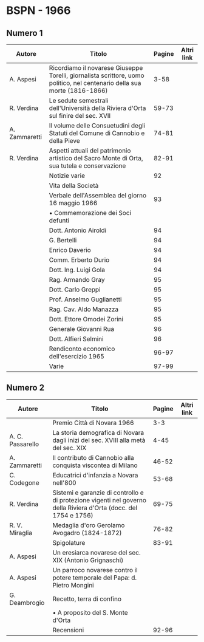 # BSPN - 1966

## Numero 1

| Autore        | Titolo                                                                                                                    | Pagine | Altri link |
|---------------|---------------------------------------------------------------------------------------------------------------------------|--------|------------|
| A. Aspesi     | Ricordiamo il novarese Giuseppe Torelli, giornalista scrittore, uomo politico, nel centenario della sua morte (1816-1866) | 3-58   |            |
| R. Verdina    | Le sedute semestrali dell'Università della Riviera d'Orta sul finire del sec. XVII                                        | 59-73  |            |
| A. Zammaretti | Il volume delle Consuetudini degli Statuti del Comune di Cannobio e della Pieve                                           | 74-81  |            |
| R. Verdina    | Aspetti attuali del patrimonio artistico del Sacro Monte di Orta, sua tutela e conservazione                              | 82-91  |            |
|               | Notizie varie                                                                                                             | 92     |            |
|               | Vita della Società                                                                                                        |        |            |
|               | Verbale dell'Assemblea del giorno 16 maggio 1966                                                                          | 93     |            |
|               | • Commemorazione dei Soci defunti                                                                                         |        |            |
|               | Dott. Antonio Airoldi                                                                                                     | 94     |            |
|               | G. Bertelli                                                                                                               | 94     |            |
|               | Enrico Daverio                                                                                                            | 94     |            |
|               | Comm. Erberto Durio                                                                                                       | 94     |            |
|               | Dott. Ing. Luigi Gola                                                                                                     | 94     |            |
|               | Rag. Armando Gray                                                                                                         | 95     |            |
|               | Dott. Carlo Greppi                                                                                                        | 95     |            |
|               | Prof. Anselmo Guglianetti                                                                                                 | 95     |            |
|               | Rag. Cav. Aldo Manazza                                                                                                    | 95     |            |
|               | Dott. Ettore Omodei Zorini                                                                                                | 95     |            |
|               | Generale Giovanni Rua                                                                                                     | 96     |            |
|               | Dott. Alfieri Selmini                                                                                                     | 96     |            |
|               | Rendiconto economico dell'esercizio 1965                                                                                  | 96-97  |            |
|               | Varie                                                                                                                     | 97-99  |            |

## Numero 2

| Autore           | Titolo                                                                                                           | Pagine | Altri link |
|------------------|------------------------------------------------------------------------------------------------------------------|--------|------------|
|                  | Premio Città di Novara 1966                                                                                      | 3-3    |            |
| A. C. Passarello | La storia demografica di Novara dagli inizi del sec. XVIII alla metà del sec. XIX                                | 4-45   |            |
| A. Zammaretti    | Il contributo di Cannobio alla conquista viscontea di Milano                                                     | 46-52  |            |
| C. Codegone      | Educatrici d'infanzia a Novara nell'800                                                                          | 53-68  |            |
| R. Verdina       | Sistemi e garanzie di controllo e di protezione vigenti nel governo della Riviera d'Orta (docc. del 1754 e 1756) | 69-75  |            |
| R. V. Miraglia   | Medaglia d'oro Gerolamo Avogadro (1824-1872)                                                                     | 76-82  |            |
|                  | Spigolature                                                                                                      | 83-91  |            |
| A. Aspesi        | Un eresiarca novarese del sec. XIX (Antonio Grignaschi)                                                          |        |            |
| A. Aspesi        | Un parroco novarese contro il potere temporale del Papa: d. Pietro Mongini                                       |        |            |
| G. Deambrogio    | Recetto, terra di confino                                                                                        |        |            |
|                  | • A proposito del S. Monte d'Orta                                                                                |        |            |
|                  | Recensioni                                                                                                       | 92-96  |            |
